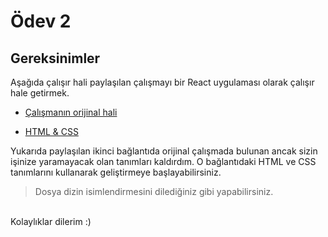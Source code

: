 # Ödev 2

## Gereksinimler
Aşağıda çalışır hali paylaşılan çalışmayı bir React uygulaması olarak çalışır hale getirmek.


 - [Çalışmanın orijinal hali](https://codepen.io/dmitrysharabin/pen/MWgQNYZ)

 - [HTML & CSS](https://codepen.io/mehmetseven/pen/OJRzLjV)

Yukarıda paylaşılan ikinci bağlantıda orijinal çalışmada bulunan ancak sizin işinize yaramayacak olan tanımları kaldırdım. O bağlantıdaki HTML ve CSS tanımlarını kullanarak geliştirmeye başlayabilirsiniz.


> Dosya dizin isimlendirmesini dilediğiniz gibi yapabilirsiniz. 

\
Kolaylıklar dilerim :)

